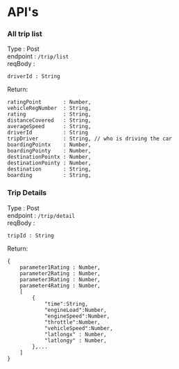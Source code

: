 # API's

### All trip list
Type : Post  
endpoint : ```/trip/list```  
reqBody :
```
driverId : String
```
Return:
```
ratingPoint       : Number,
vehicleRegNumber  : String,
rating            : String,
distanceCovered   : String,
averageSpeed      : String,
driverId          : String
tripDriver        : String, // who is driving the car
boardingPointx    : Number,
boardingPointy    : Number,
destinationPointx : Number,
destinationPointy : Number,
destination       : String,
boarding          : String,
```

### Trip Details
Type : Post  
endpoint : ```/trip/detail```  
reqBody :
```
tripId : String
```
Return:
```
{
    parameter1Rating : Number,
    parameter2Rating : Number,
    parameter3Rating : Number,
    parameter4Rating : Number,
    [
        {
            "time":String,
            "engineLoad":Number,
            "engineSpeed":Number,
            "throttle":Number,
            "vehicleSpeed":Number,
            "latlongx" : Number,
            "latlongy" : Number,
        },...
    ]
}
```
